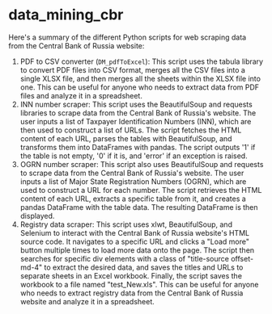 # data_mining_cbr

Here's a summary of the different Python scripts for web scraping data from the Central Bank of Russia website:

1. PDF to CSV converter (```DM_pdfToExcel```): This script uses the tabula library to convert PDF files into CSV format, merges all the CSV files into a single XLSX file, and then merges all the sheets within the XLSX file into one. This can be useful for anyone who needs to extract data from PDF files and analyze it in a spreadsheet.
2. INN number scraper: This script uses the BeautifulSoup and requests libraries to scrape data from the Central Bank of Russia's website. The user inputs a list of Taxpayer Identification Numbers (INN), which are then used to construct a list of URLs. The script fetches the HTML content of each URL, parses the tables with BeautifulSoup, and transforms them into DataFrames with pandas. The script outputs '1' if the table is not empty, '0' if it is, and 'error' if an exception is raised.
3. OGRN number scraper: This script also uses BeautifulSoup and requests to scrape data from the Central Bank of Russia's website. The user inputs a list of Major State Registration Numbers (OGRN), which are used to construct a URL for each number. The script retrieves the HTML content of each URL, extracts a specific table from it, and creates a pandas DataFrame with the table data. The resulting DataFrame is then displayed.
4. Registry data scraper: This script uses xlwt, BeautifulSoup, and Selenium to interact with the Central Bank of Russia website's HTML source code. It navigates to a specific URL and clicks a "Load more" button multiple times to load more data onto the page. The script then searches for specific div elements with a class of "title-source offset-md-4" to extract the desired data, and saves the titles and URLs to separate sheets in an Excel workbook. Finally, the script saves the workbook to a file named "test_New.xls". This can be useful for anyone who needs to extract registry data from the Central Bank of Russia website and analyze it in a spreadsheet.
